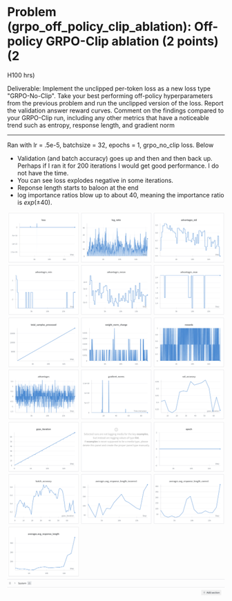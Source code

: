 # Problem (grpo_off_policy_clip_ablation): Off-policy GRPO-Clip ablation (2 points) (2
H100 hrs)


Deliverable: Implement the unclipped per-token loss as a new loss type "GRPO-No-Clip". Take
your best performing off-policy hyperparameters from the previous problem and run the unclipped
version of the loss. Report the validation answer reward curves. Comment on the findings compared
to your GRPO-Clip run, including any other metrics that have a noticeable trend such as entropy,
response length, and gradient norm

----

Ran with lr = .5e-5, batchsize = 32, epochs = 1, grpo_no_clip loss. Below 
- Validation (and batch accuracy) goes up and then and then back up. Perhaps if I ran it for 200 iterations I would get good performance. I do not have the time. 
- You can see loss explodes negative in some iterations.
- Reponse length starts to baloon at the end
- log importance ratios blow up to about 40, meaning the importance ratio is $exp(\pm 40)$.

![](figures/grpo_off_policy_clip_ablation1.png)
![](figures/grpo_off_policy_clip_ablation2.png)
![](figures/grpo_off_policy_clip_ablation3.png)
![](figures/grpo_off_policy_clip_ablation4.png)